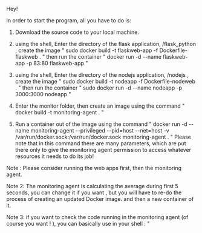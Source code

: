 Hey!
 
In order to start the program, all you have to do is:
 
1. Download the source code to your local machine.


2. using the shell, Enter the directory of the flask application, /flask_python , create the image " sudo docker build -t flaskweb-app -f Dockerfile-flaskweb . " then run the container " docker run -d --name flaskweb-app -p 83:80 flaskweb-app "
3. using the shell, Enter the directory of the nodejs application, /nodejs , create the image " sudo docker build -t nodeapp -f Dockerfile-nodeweb . " then run the container "    sudo docker run -d --name nodeapp -p 3000:3000 nodeapp  "

 
4. Enter the monitor folder, then create an image using the command " docker build -t monitoring-agent . " 
5. Run a container out of the image using the command " docker run -d --name monitoring-agent --privileged --pid=host --net=host -v /var/run/docker.sock:/var/run/docker.sock monitoring-agent . "
  Please note that in this command there are many parameters, which are put there only to give the monitoring agent permission to access whatever resources it needs to do its job!


Note : Please consider running the web apps first, then the monitoring agent.

Note 2: The monitoring agent is calculating the average during first 5 seconds, you can change it if you want , but you will have to re-do the process of creating an updated Docker image. and then a new container of it.

Note 3: if you want to check the code running in the monitoring agent (of course you want ! ), you can basically use in your shell : " 
 
